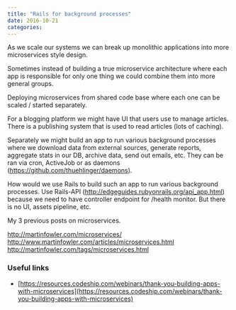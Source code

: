```yaml
---
title: "Rails for background processes"
date: 2016-10-21
categories:
---
```


As we scale our systems we can break up monolithic applications into more microservices style design.  

Sometimes instead of building a true microservice architecture where each app is responsible for only one thing we could combine them into more general groups.  

Deploying microservices from shared code base where each one can be scaled / started separately.

For a blogging platform we might have UI that users use to manage articles.  There is a publishing system that is used to read articles (lots of caching).

Separately we might build an app to run various background processes where we download data from external sources, generate reports, aggregate stats in our DB, archive data, send out emails, etc.  They can be ran via cron, ActiveJob or as daemons (https://github.com/thuehlinger/daemons).  

How would we use Rails to build such an app to run various background processes.  Use Rails-API (http://edgeguides.rubyonrails.org/api_app.html) because we need to have controller endpoint for /health monitor.  But there is no UI, assets pipeline, etc.  


My 3 previous posts on microservices.

http://martinfowler.com/microservices/
http://www.martinfowler.com/articles/microservices.html
http://martinfowler.com/tags/microservices.html


### Useful links
* [https://resources.codeship.com/webinars/thank-you-building-apps-with-microservices](https://resources.codeship.com/webinars/thank-you-building-apps-with-microservices)
